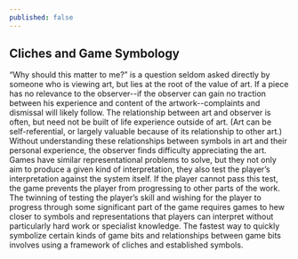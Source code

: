```yaml
---
published: false
---
```

## Cliches and Game Symbology

“Why should this matter to me?” is a question seldom asked directly by someone who is viewing art, but lies at the root of the value of art. If a piece has no relevance to the observer--if the observer can gain no traction between his experience and content of the artwork--complaints and dismissal will likely follow. The relationship between art and observer is often, but need not be built of life experience outside of art. (Art can be self-referential, or largely valuable because of its relationship to other art.) Without understanding these relationships between symbols in art and their personal experience, the observer finds difficulty appreciating the art. Games have similar representational problems to solve, but they not only aim to produce a given kind of interpretation, they also test the player’s interpretation against the system itself. If the player cannot pass this test, the game prevents the player from progressing to other parts of the work. The twinning of testing the player’s skill and wishing for the player to progress through some significant part of the game requires games to hew closer to symbols and representations that players can interpret without particularly hard work or specialist knowledge. The fastest way to quickly symbolize certain kinds of game bits and relationships between game bits involves using a framework of cliches and established symbols.
